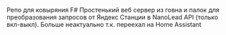 Репо для ковыряния F#
Простенький веб сервер из говна и палок для преобразования запросов от Яндекс Станции в NanoLead API (только вкл-выкл). Больше неактуально т.к. переехал на Home Assistant
